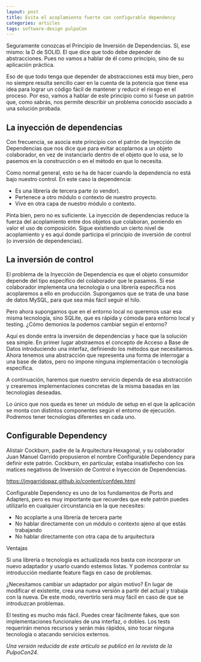 ```yaml
---
layout: post
title: Evita el acoplamiento fuerte con configurable dependency
categories: articles
tags: software-design pulpoCon
---
```


Seguramente conozcas el Principio de Inversión de Dependencias. Sí, ese mismo: la D de SOLID. El que dice que todo debe depender de abstracciones. Pues no vamos a hablar de él como principio, sino de su aplicación práctica.

Eso de que todo tenga que depender de abstracciones está muy bien, pero no siempre resulta sencillo caer en la cuenta de la potencia que tiene esa idea para lograr un código fácil de mantener y reducir el riesgo en el proceso. Por eso, vamos a hablar de este principio como si fuese un patrón que, como sabrás, nos permite describir un problema conocido asociado a una solución probada.

## La inyección de dependencias

Con frecuencia, se asocia este principio con el patrón de Inyección de Dependencias que nos dice que para evitar acoplarnos a un objeto colaborador, en vez de instanciarlo dentro de el objeto que lo usa, se lo pasemos en la construcción o en el método en que lo necesita.

Como normal general, esto se ha de hacer cuando la dependencia no está bajo nuestro control. En este caso la dependencia:

* Es una librería de tercera parte (o vendor).
* Pertenece a otro módulo o contexto de nuestro proyecto.
* Vive en otra capa de nuestro módulo o contexto.

Pinta bien, pero no es suficiente. La inyección de dependencias reduce la fuerza del acoplamiento entre dos objetos que colaboran, poniendo en valor el uso de composición. Sigue existiendo un cierto nivel de acoplamiento y es aquí donde participa el principio de inversión de control (o inversión de dependencias).

## La inversión de control

El problema de la Inyección de Dependencia es que el objeto consumidor depende del tipo específico del colaborador que le pasamos. Si ese colaborador implementa una tecnología o una librería específica nos acoplaremos a ello en producción. Supongamos que se trata de una base de datos MySQL, para que sea más fácil seguir el hilo.

Pero ahora supongamos que en el entorno local no queremos usar esa misma tecnología, sino SQLite, que es rápida y cómoda para entorno local y testing. ¿Cómo demonios la podemos cambiar según el entorno?

Aquí es donde entra la inversión de dependencias y hace que la solución sea simple. En primer lugar abstraemos el concepto de Acceso a Base de Datos introduciendo una interfaz, definiendo los métodos que necesitamos. Ahora tenemos una abstracción que representa una forma de interrogar a una base de datos, pero no impone ninguna implementación o tecnología específica.

A continuación, haremos que nuestro servicio dependa de esa abstracción y crearemos implementaciones concretas de la misma basadas en las tecnologías deseadas.

Lo único que nos queda es tener un módulo de setup en el que la aplicación se monta con distintos componentes según el entorno de ejecución. Podremos tener tecnologías diferentes en cada uno.

## Configurable Dependency

Alistair Cockburn, padre de la Arquitectura Hexagonal, y su colaborador Juan Manuel Garrido propusieron el nombre Configurable Dependency para definir este patrón. Cockburn, en particular, estaba insatisfecho con los matices negativos de Inversión de Control e Inyección de Dependencias.

https://jmgarridopaz.github.io/content/confdep.html

Configurable Dependency es uno de los fundamentos de Ports and Adapters, pero es muy importante que recuerdes que este patrón puedes utilizarlo en cualquier circunstancia en la que necesites:

* No acoplarte a una librería de tercera parte
* No hablar directamente con un módulo o contexto ajeno al que estás trabajando
* No hablar directamente con otra capa de tu arquitectura

Ventajas

Si una librería o tecnología es actualizada nos basta con incorporar un nuevo adaptador y usarlo cuando estemos listas. Y podemos controlar su introducción mediante feature flags en caso de problemas.

¿Necesitamos cambiar un adaptador por algún motivo? En lugar de modificar el existente, crea una nueva versión a partir del actual y trabaja con la nueva. De este modo, revertirlo será muy fácil en caso de que se introduzcan problemas.

El testing es mucho más fácil. Puedes crear fácilmente fakes, que son implementaciones funcionales de una interfaz, o dobles. Los tests requerirán menos recursos y serán más rápidos, sino tocar ninguna tecnología o atacando servicios externos.


_Una versión reducida de este artículo se publicó en la revista de la PulpoCon24._

